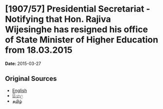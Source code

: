 # [1907/57] Presidential Secretariat - Notifying that Hon. Rajiva Wijesinghe has resigned his office of State Minister of Higher Education from 18.03.2015

**Date:** 2015-03-27

## Original Sources

- [English](https://documents.gov.lk/view/extra-gazettes/2015/3/1907-57_E.pdf)
- [සිංහල](https://documents.gov.lk/view/extra-gazettes/2015/3/1907-57_S.pdf)
- [தமிழ்](https://documents.gov.lk/view/extra-gazettes/2015/3/1907-57_T.pdf)
